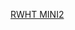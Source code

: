 <a href="https://github.com/ZaynVK/Projects.github.io/blob/bf3c9e2406f6da373577702a7782f536b063d9d9/RWHT%20MINI2.pdf">RWHT MINI2</a>
